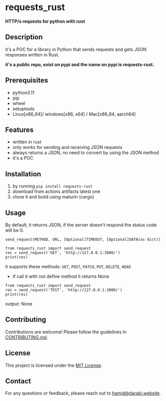 # requests_rust 
**__HTTP/s requests for python with rust__**

## Description

it's a POC for a library in Python that sends requests and gets JSON responses written in Rust.

__it's a public repo, exist on pypi and the name on pypi is requests-rust.__

## Prerequisites

- python3.11
- pip
- wheel
- setuptools
- Linux[x86_64]/ windows[x86, x64] / Mac[x86_64, aarch64]


## Features

- written in rust
- only works for sending and receiving JSON requests
- always returns a JSON, no need to convert by using the JSON method
- it's a POC

## Installation

1. by running `pip install requests-rust`
2. download from actions artifacts latest one
3. clone it and build using maturin (cargo)

## Usage

By default, it returns JSON, if the server doesn't respond the status code will be 0.

```
send_request(METHOD, URL, [Optional]TIMEOUT, [Optional]DATA(as dict))
```


```
from requests_rust import send_request
res = send_request('GET', 'http://127.0.0.1:3000/')
print(res)
```

it supports these methods:  `GET`, `POST`, `PATCH`, `PUT`, `DELETE`, `HEAD`

- if call it with not define method it returns None
  
```
from requests_rust import send_request
res = send_request('TEST', 'http://127.0.0.1:3000/')
print(res)
```

output: None

## Contributing

Contributions are welcome! Please follow the guidelines in [CONTRIBUTING.md](./CONTRIBUTING.md).

## License

This project is licensed under the [MIT License](LICENSE).

## Contact

For any questions or feedback, please reach out to [hamid@darabi.website](mailto:hamid@darabi.website).